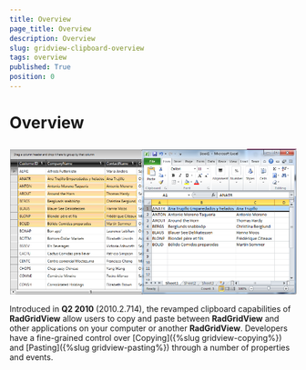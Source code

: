 ```yaml
---
title: Overview
page_title: Overview
description: Overview
slug: gridview-clipboard-overview
tags: overview
published: True
position: 0
---
```


# Overview



## 

![](images/RadGridView_ClipboardOperations.png)



Introduced in __Q2 2010__ (2010.2.714), the revamped clipboard capabilities of __RadGridView__ allow users to copy and paste between __RadGridView__ and other applications on your computer or another __RadGridView__. Developers have a fine-grained control over [Copying]({%slug gridview-copying%}) and [Pasting]({%slug gridview-pasting%}) through a number of properties and events.
